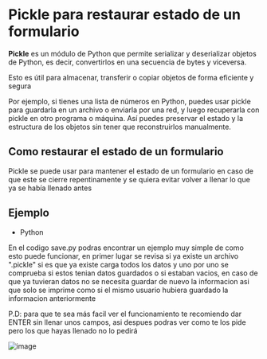 # Pickle para restaurar estado de un formulario

**Pickle** es un módulo de Python que permite serializar y deserializar objetos de Python, es decir, convertirlos en una secuencia de bytes y viceversa.

Esto es útil para almacenar, transferir o copiar objetos de forma eficiente y segura

Por ejemplo, si tienes una lista de números en Python, puedes usar pickle para guardarla en un archivo o enviarla por una red, y luego recuperarla con pickle en otro programa o máquina. Así puedes preservar el estado y la estructura de los objetos sin tener que reconstruirlos manualmente.


## Como restaurar el estado de un formulario
Pickle se puede usar para mantener el estado de un formulario en caso de que este se cierre repentinamente y se quiera evitar volver a llenar lo que ya se había llenado antes

## Ejemplo
- Python

En el codigo save.py podras encontrar un ejemplo muy simple de como esto puede funcionar, en primer lugar se revisa si ya existe un archivo ".pickle" si es que ya existe carga todos los datos y uno por uno se comprueba si estos tenian datos guardados o si estaban vacios, en caso de que ya tuvieran datos no se necesita guardar de nuevo la informacion asi que solo se imprime como si el mismo usuario hubiera guardado la informacion anteriormente

P.D: para que te sea más facil ver el funcionamiento te recomiendo dar ENTER sin llenar unos campos, asi despues podras ver como te los pide pero los que hayas llenado no lo pedirá


![image](https://github.com/AndreaGasparMiramontes/Toleranteafallas/assets/142550697/66e0c05d-7ebb-4c44-ab29-2b796777e884)



